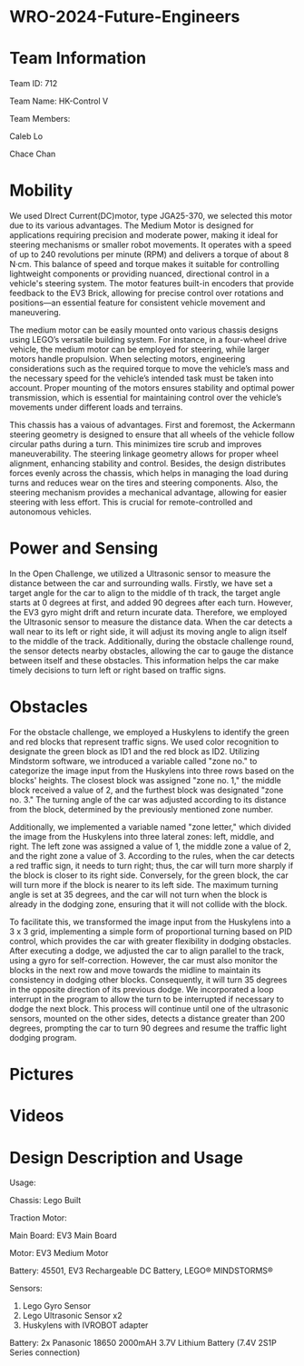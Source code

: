 # WRO-2024-Future-Engineers
# Team Information
Team ID: 712

Team Name: HK-Control V

Team Members: 

Caleb Lo 

Chace Chan
# Mobility
We used DIrect Current(DC)motor, type JGA25-370, we selected this motor due to its various advantages. The Medium Motor is designed for applications requiring precision and moderate power, making it ideal for steering mechanisms or smaller robot movements. It operates with a speed of up to 240 revolutions per minute (RPM) and delivers a torque of about 8 N·cm. This balance of speed and torque makes it suitable for controlling lightweight components or providing nuanced, directional control in a vehicle's steering system. The motor features built-in encoders that provide feedback to the EV3 Brick, allowing for precise control over rotations and positions—an essential feature for consistent vehicle movement and maneuvering.

The medium motor can be easily mounted onto various chassis designs using LEGO’s versatile building system. For instance, in a four-wheel drive vehicle, the medium motor can be employed for steering, while larger motors handle propulsion. When selecting motors, engineering considerations such as the required torque to move the vehicle’s mass and the necessary speed for the vehicle’s intended task must be taken into account. Proper mounting of the motors ensures stability and optimal power transmission, which is essential for maintaining control over the vehicle’s movements under different loads and terrains.

This chassis has a vaious of advantages. First and foremost, the Ackermann steering geometry is designed to ensure that all wheels of the vehicle follow circular paths during a turn. This minimizes tire scrub and improves maneuverability. The steering linkage geometry allows for proper wheel alignment, enhancing stability and control. Besides, the design distributes forces evenly across the chassis, which helps in managing the load during turns and reduces wear on the tires and steering components. Also, the steering mechanism provides a mechanical advantage, allowing for easier steering with less effort. This is crucial for remote-controlled and autonomous vehicles. 



# Power and Sensing
In the Open Challenge, we utilized a Ultrasonic sensor to measure the distance between the car and surrounding walls. Firstly, we have set a target angle for the car to align to the middle of th track, the target angle starts at 0 degrees at first, and added 90 degrees after each turn. However, the EV3 gyro might drift and return incurate data. Therefore, we employed the Ultrasonic sensor to measure the distance data. When the car detects a wall near to its left or right side, it will adjust its moving angle to align itself to the middle of the track. Additionally, during the obstacle challenge round, the sensor detects nearby obstacles, allowing the car to gauge the distance between itself and these obstacles. This information helps the car make timely decisions to turn left or right based on traffic signs. 

# Obstacles
For the obstacle challenge, we employed a Huskylens to identify the green and red blocks that represent traffic signs. We used color recognition to designate the green block as ID1 and the red block as ID2. Utilizing Mindstorm software, we introduced a variable called "zone no." to categorize the image input from the Huskylens into three rows based on the blocks' heights. The closest block was assigned "zone no. 1," the middle block received a value of 2, and the furthest block was designated "zone no. 3." The turning angle of the car was adjusted according to its distance from the block, determined by the previously mentioned zone number.

Additionally, we implemented a variable named "zone letter," which divided the image from the Huskylens into three lateral zones: left, middle, and right. The left zone was assigned a value of 1, the middle zone a value of 2, and the right zone a value of 3. According to the rules, when the car detects a red traffic sign, it needs to turn right; thus, the car will turn more sharply if the block is closer to its right side. Conversely, for the green block, the car will turn more if the block is nearer to its left side. The maximum turning angle is set at 35 degrees, and the car will not turn when the block is already in the dodging zone, ensuring that it will not collide with the block.

To facilitate this, we transformed the image input from the Huskylens into a 3 x 3 grid, implementing a simple form of proportional turning based on PID control, which provides the car with greater flexibility in dodging obstacles. After executing a dodge, we adjusted the car to align parallel to the track, using a gyro for self-correction. However, the car must also monitor the blocks in the next row and move towards the midline to maintain its consistency in dodging other blocks. Consequently, it will turn 35 degrees in the opposite direction of its previous dodge. We incorporated a loop interrupt in the program to allow the turn to be interrupted if necessary to dodge the next block. This process will continue until one of the ultrasonic sensors, mounted on the other sides, detects a distance greater than 200 degrees, prompting the car to turn 90 degrees and resume the traffic light dodging program.

# Pictures
# Videos
# Design Description and Usage
Usage:

Chassis: Lego Built

Traction Motor: 

Main Board: EV3 Main Board

Motor: EV3 Medium Motor

Battery: 45501, EV3 Rechargeable DC Battery, LEGO® MINDSTORMS®



Sensors:
1. Lego Gyro Sensor
2. Lego Ultrasonic Sensor x2
3. Huskylens with IVROBOT adapter
   
Battery: 2x Panasonic 18650 2000mAH 3.7V Lithium Battery (7.4V 2S1P Series connection)
